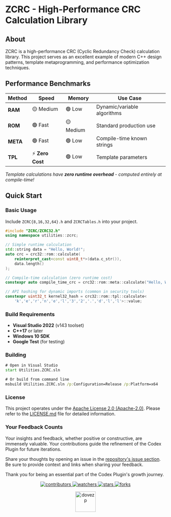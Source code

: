 # ZCRC - High-Performance CRC Calculation Library

## About

ZCRC is a high-performance CRC (Cyclic Redundancy Check) calculation library. This project serves as an excellent example of modern C++ design patterns, template metaprogramming, and performance optimization techniques.


## Performance Benchmarks

| Method | Speed | Memory | Use Case |
|--------|--------|---------|----------|
| **RAM** | 🟡 Medium | 🟢 Low | Dynamic/variable algorithms |
| **ROM** | 🟢 Fast | 🟡 Medium | Standard production use |
| **META** | 🟢 Fast | 🟢 Low | Compile-time known strings |
| **TPL** | ⚡ **Zero Cost** | 🟢 Low | Template parameters |

*Template calculations have **zero runtime overhead** - computed entirely at compile-time!*


## Quick Start

### Basic Usage

Include `ZCRC{8,16,32,64}.h` and `ZCRCTables.h` into your project.

```cpp
#include "ZCRC/ZCRC32.h"
using namespace utilities::zcrc;

// Simple runtime calculation
std::string data = "Hello, World!";
auto crc = crc32::rom::calculate(
    reinterpret_cast<const uint8_t*>(data.c_str()), 
    data.length()
);

// Compile-time calculation (zero runtime cost)
constexpr auto compile_time_crc = crc32::rom::meta::calculate("Hello, World!");

// API hashing for dynamic imports (common in security tools)
constexpr uint32_t kernel32_hash = crc32::rom::tpl::calculate<
    'k','e','r','n','e','l','3','2','.','d','l','l'>::value;
```

### Build Requirements

- **Visual Studio 2022** (v143 toolset)
- **C++17** or later
- **Windows 10 SDK**
- **Google Test** (for testing)

### Building
```cmd
# Open in Visual Studio
start Utilities.ZCRC.sln

# Or build from command line
msbuild Utilities.ZCRC.sln /p:Configuration=Release /p:Platform=x64
```

### License
This project operates under the [Apache License 2.0 (Apache-2.0)](https://tldrlegal.com/license/apache-license-2.0-(apache-2.0)). Please refer to the [LICENSE.md](./LICENSE.md) file for detailed information.

### Your Feedback Counts

Your insights and feedback, whether positive or constructive, are immensely valuable. Your contributions guide the refinement of the Codex Plugin for future iterations.

Share your thoughts by opening an issue in the [repository's issue section](https://github.com/dovezp/utilities.zcrc/issues). Be sure to provide context and links when sharing your feedback.

Thank you for being an essential part of the Codex Plugin's growth journey.

<p align="center">
  <p align="center">
    <a href="https://github.com/dovezp/utilities.zcrc/graphs/contributors">
      <img src="https://img.shields.io/github/contributors/dovezp/utilities.zcrc?style=flat-square" alt="contributors"/>
    </a>
    <a href="https://github.com/dovezp/utilities.zcrc/watchers">
      <img src="https://img.shields.io/github/watchers/dovezp/utilities.zcrc?style=flat-square" alt="watchers"/>
    </a>
    <a href="https://github.com/dovezp/utilities.zcrc/stargazers">
      <img src="https://img.shields.io/github/stars/dovezp/utilities.zcrc?style=flat-square" alt="stars"/>
    </a>
    <a href="https://github.com/dovezp/utilities.zcrc/network/members">
      <img src="https://img.shields.io/github/forks/dovezp/utilities.zcrc?style=flat-square" alt="forks"/>
    </a>
  </p>
</p>

<p align="center">
  <a href="https://github.com/dovezp">
    <img width="64" heigth="64" src="https://avatars.githubusercontent.com/u/89095890" alt="dovezp"/>
  </a>
</p>
